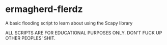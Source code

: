 # ermagherd-flerdz
A basic flooding script to learn about using the Scapy library

ALL SCRIPTS ARE FOR EDUCATIONAL PURPOSES ONLY. DON'T FUCK UP OTHER PEOPLES' SHIT.
